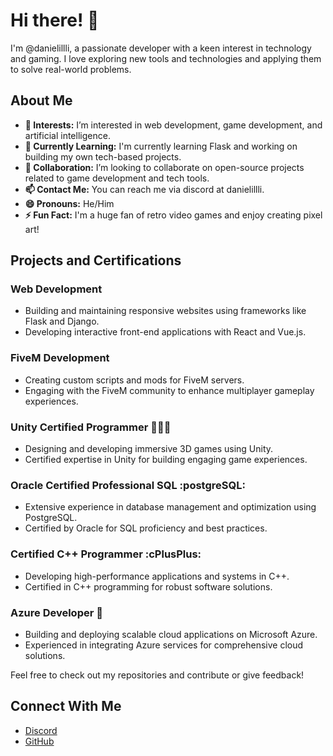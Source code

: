 # Hi there! 👋

I'm @danielillli, a passionate developer with a keen interest in technology and gaming. I love exploring new tools and technologies and applying them to solve real-world problems.

## About Me

- **👀 Interests:** I’m interested in web development, game development, and artificial intelligence.
- **🌱 Currently Learning:** I'm currently learning Flask and working on building my own tech-based projects.
- **💞️ Collaboration:** I’m looking to collaborate on open-source projects related to game development and tech tools.
- **📫 Contact Me:** You can reach me via discord at danielillli.
- **😄 Pronouns:** He/Him
- **⚡ Fun Fact:** I'm a huge fan of retro video games and enjoy creating pixel art!

## Projects and Certifications

### Web Development

- Building and maintaining responsive websites using frameworks like Flask and Django.
- Developing interactive front-end applications with React and Vue.js.

### FiveM Development

- Creating custom scripts and mods for FiveM servers.
- Engaging with the FiveM community to enhance multiplayer gameplay experiences.

### Unity Certified Programmer 🧑🏼‍💻

- Designing and developing immersive 3D games using Unity.
- Certified expertise in Unity for building engaging game experiences.

### Oracle Certified Professional SQL :postgreSQL:

- Extensive experience in database management and optimization using PostgreSQL.
- Certified by Oracle for SQL proficiency and best practices.

### Certified C++ Programmer :cPlusPlus:

- Developing high-performance applications and systems in C++.
- Certified in C++ programming for robust software solutions.

### Azure Developer 🔑

- Building and deploying scalable cloud applications on Microsoft Azure.
- Experienced in integrating Azure services for comprehensive cloud solutions.


Feel free to check out my repositories and contribute or give feedback!

## Connect With Me

- [Discord](https://discord.gg/6ZxgfVPZQu)
- [GitHub](https://github.com/danielillli)
